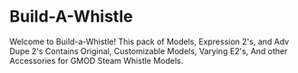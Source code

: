 # Build-A-Whistle
Welcome to Build-a-Whistle! This pack of Models, Expression 2's, and Adv Dupe 2's Contains Original, Customizable Models, Varying E2's, And other Accessories for GMOD Steam Whistle Models.
